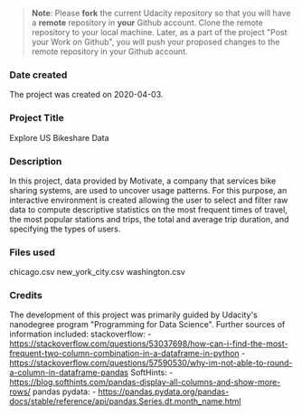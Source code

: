 >**Note**: Please **fork** the current Udacity repository so that you will have a **remote** repository in **your** Github account. Clone the remote repository to your local machine. Later, as a part of the project "Post your Work on Github", you will push your proposed changes to the remote repository in your Github account.

### Date created
The project was created on 2020-04-03.

### Project Title
Explore US Bikeshare Data

### Description
In this project, data provided by Motivate, a company that services bike sharing systems, are used to uncover usage patterns. For this purpose,
an interactive environment is created allowing the user to select and filter raw data to compute descriptive statistics on the most frequent times
of travel, the most popular stations and trips, the total and average trip duration, and specifying the types of users.

### Files used
chicago.csv
new_york_city.csv
washington.csv

### Credits
The development of this project was primarily guided by Udacity's nanodegree program "Programming for Data Science".
Further sources of information included:
stackoverflow:
    - https://stackoverflow.com/questions/53037698/how-can-i-find-the-most-frequent-two-column-combination-in-a-dataframe-in-python
    - https://stackoverflow.com/questions/57590530/why-im-not-able-to-round-a-column-in-dataframe-pandas
SoftHints:
    - https://blog.softhints.com/pandas-display-all-columns-and-show-more-rows/
pandas pydata:
    - https://pandas.pydata.org/pandas-docs/stable/reference/api/pandas.Series.dt.month_name.html
